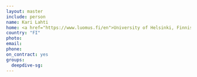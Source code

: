 ```yaml
---
layout: master
include: person
name: Kari Lahti
home: <a href="https://www.luomus.fi/en">University of Helsinki, Finnish Museum of Natural History</a>
country: "FI"
photo:
email:
phone:
on_contract: yes
groups:
  deepdive-sg:
---
```

